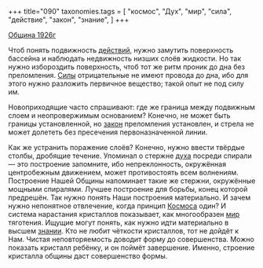 +++
title="090"
taxonomies.tags = [
 "космос",
 "Дух",
 "мир",
 "сила",
 "действие",
 "закон",
 "знание",
]
+++

[Община 1926г](/agni/1926)

Чтоб понять подвижность [действий](/tags/действие), нужно замутить поверхность бассейна и наблюдать недвижность низших слоёв жидкости. Но так нужно избороздить поверхность, чтоб тот же ритм проник до дна без преломления. [Силы](/tags/сила) отрицательные не имеют провода до дна, ибо для этого нужно разложить первичное вещество; такой опыт не под силу им.   

Новоприходящие часто спрашивают: где же граница между подвижным слоем и неопровержимым основанием? Конечно, не может быть границы установленной, но [закон](/tags/закон) преломления установлен, и стрела не может долететь без пресечения первоназначенной линии.   

Как же устранить поражение слоёв? Конечно, нужно ввести твёрдые столбы, дробящие течение. Упоминал о стержне [духа](/tags/Дух) посреди спирали — это построение запомните, ибо непреклонность, окружённая центробежным движением, может противостоять всем волнениям. Построение Нашей Общины напоминает такие же стержни, окружённые мощными спиралями. Лучшее построение для борьбы, конец которой предрешён. Так нужно понять Наши построения материально. И зачем нужно непонятное отвлечение, когда принцип [Космоса](/tags/космос) один? И система нарастания кристаллов показывает, как многообразен [мир](/tags/мир) тяготения. Ищущие могут понять, как нужно идти материально в высшем [знании](/tags/знание). Кто не любит чёткости кристаллов, тот не дойдёт к Нам. Чистая неповторяемость доводит форму до совершенства. Можно показать кристалл ребёнку, и он поймёт завершение. Именно, строение кристалла общины даст совершенство формы.   

